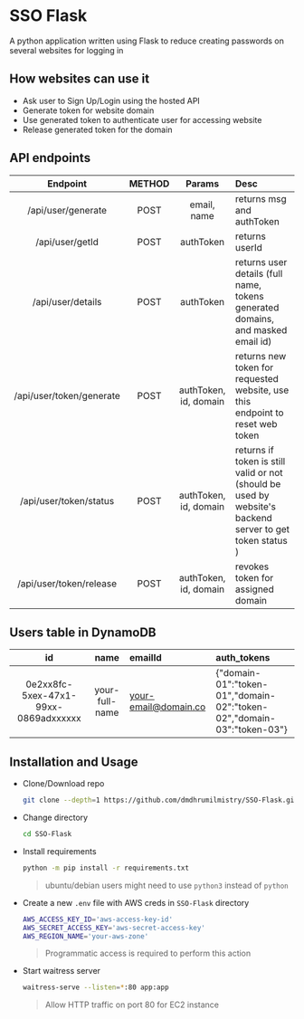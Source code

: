# SSO Flask

A python application written using Flask to reduce creating passwords on several websites for logging in

## How websites can use it

- Ask user to Sign Up/Login using the hosted API
- Generate token for website domain
- Use generated token to authenticate user for accessing website
- Release generated token for the domain

## API endpoints

|         Endpoint         | METHOD |        Params         | Desc                                                                                                     |
| :----------------------: | :----: | :-------------------: | :------------------------------------------------------------------------------------------------------- |
|    /api/user/generate    |  POST  |      email, name      | returns msg and authToken                                                                                |
|     /api/user/getId      |  POST  |       authToken       | returns userId                                                                                           |
|    /api/user/details     |  POST  |       authToken       | returns user details (full name, tokens generated domains, and masked email id)                          |
| /api/user/token/generate |  POST  | authToken, id, domain | returns new token for requested website, use this endpoint to reset web token                            |
|  /api/user/token/status  |  POST  | authToken, id, domain | returns if token is still valid or not (should be used by website's backend server to get token status ) |
| /api/user/token/release  |  POST  | authToken, id, domain | revokes token for assigned domain                                                                        |

## Users table in DynamoDB

|                  id                  |      name      | emailId              | auth_tokens                                                            |
| :----------------------------------: | :------------: | :------------------- | :--------------------------------------------------------------------- |
| 0e2xx8fc-5xex-47x1-99xx-0869adxxxxxx | your-full-name | your-email@domain.co | {"domain-01":"token-01","domain-02":"token-02","domain-03":"token-03"} |

## Installation and Usage

- Clone/Download repo

  ```bash
  git clone --depth=1 https://github.com/dmdhrumilmistry/SSO-Flask.git
  ```

- Change directory

  ```bash
  cd SSO-Flask
  ```

- Install requirements

  ```bash
  python -m pip install -r requirements.txt
  ```

  > ubuntu/debian users might need to use `python3` instead of `python`

- Create a new `.env` file with AWS creds in `SSO-Flask` directory

  ```bash
  AWS_ACCESS_KEY_ID='aws-access-key-id'
  AWS_SECRET_ACCESS_KEY='aws-secret-access-key'
  AWS_REGION_NAME='your-aws-zone'
  ```

  > Programmatic access is required to perform this action

- Start waitress server

  ```bash
  waitress-serve --listen=*:80 app:app
  ```

  > Allow HTTP traffic on port 80 for EC2 instance
